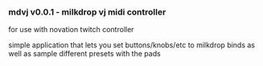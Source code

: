 ### mdvj v0.0.1 - milkdrop vj midi controller


for use with novation twitch controller

simple application that lets you set buttons/knobs/etc to milkdrop binds as well as sample different presets with the pads
